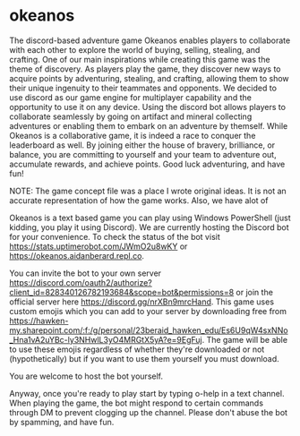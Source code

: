 # okeanos

The discord-based adventure game Okeanos enables players to collaborate with each other to explore the world of buying, selling, stealing, and crafting. One of our main inspirations while creating this game was the theme of discovery. As players play the game, they discover new ways to acquire points by adventuring, stealing, and crafting, allowing them to show their unique ingenuity to their teammates and opponents. We decided to use discord as our game engine for multiplayer capability and the opportunity to use it on any device. Using the discord bot allows players to collaborate seamlessly by going on artifact and mineral collecting adventures or enabling them to embark on an adventure by themself. While Okeanos is a collaborative game, it is indeed a race to conquer the leaderboard as well. By joining either the house of bravery, brilliance, or balance, you are committing to yourself and your team to adventure out, accumulate rewards, and achieve points. Good luck adventuring, and have fun!


NOTE: The game concept file was a place I wrote original ideas. It is not an accurate representation of how the game works. Also, we have alot of 

Okeanos is a text based game you can play using Windows PowerShell (just kidding, you play it using Discord). We are currently hosting the Discord bot for your convenience. To check the status of the bot visit https://stats.uptimerobot.com/JWmO2u8wKY or https://okeanos.aidanberard.repl.co. 

You can invite the bot to your own server https://discord.com/oauth2/authorize?client_id=828340126782193684&scope=bot&permissions=8 or join the official server here https://discord.gg/nrXBn9mrcHand. This game uses custom emojis which you can add to your server by downloading free from https://hawken-my.sharepoint.com/:f:/g/personal/23beraid_hawken_edu/Es6U9qW4sxNNo_Hna1vA2uYBc-ly3NHwlL3yO4MRGtX5yA?e=9EgFuj. The game will be able to use these emojis regardless of whether they're downloaded or not (hypothetically) but if you want to use them yourself you must download. 

You are welcome to host the bot yourself.

Anyway, once you're ready to play start by typing o-help in a text channel. When playing the game, the bot might respond to certain commands through DM to prevent clogging up the channel. Please don't abuse the bot by spamming, and have fun.

